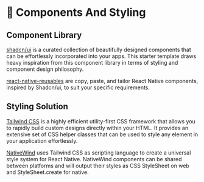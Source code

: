 # 🧱 Components And Styling

## Component Library

[shadcn/ui](https://ui.shadcn.com/) is a curated collection of beautifully designed components that can be effortlessly incorporated into your apps. This starter template draws heavy inspiration from this component library in terms of styling and component design philosophy.

[react-native-reusables](https://rnr-docs.vercel.app/getting-started/introduction/) are copy, paste, and tailor React Native components, inspired by Shadcn/ui, to suit your specific requirements.

## Styling Solution

[Tailwind CSS](https://tailwindcss.com/) is a highly efficient utility-first CSS framework that allows you to rapidly build custom designs directly within your HTML. It provides an extensive set of CSS helper classes that can be used to style any element in your application effortlessly.

[NativeWind](https://www.nativewind.dev/) uses Tailwind CSS as scripting language to create a universal style system for React Native. NativeWind components can be shared between platforms and will output their styles as CSS StyleSheet on web and StyleSheet.create for native.
